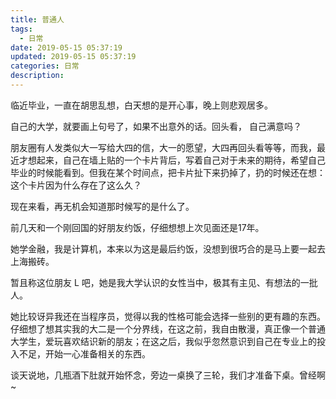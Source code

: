 ```yaml
---
title: 普通人
tags:
  - 日常
date: 2019-05-15 05:37:19
updated: 2019-05-15 05:37:19
categories: 日常
description: 
---
```


临近毕业，一直在胡思乱想，白天想的是开心事，晚上则悲观居多。

自己的大学，就要画上句号了，如果不出意外的话。回头看， 自己满意吗？

朋友圈有人发类似大一写给大四的信，大一的愿望，大四再回头看等等，而我，最近才想起来，自己在墙上贴的一个卡片背后，写着自己对于未来的期待，希望自己毕业的时候能看到。但我在某个时间点，把卡片扯下来扔掉了，扔的时候还在想：这个卡片因为什么存在了这么久？

现在来看，再无机会知道那时候写的是什么了。		

<!-- more -->

前几天和一个刚回国的好朋友约饭，仔细想想上次见面还是17年。

她学金融，我是计算机，本来以为这是最后约饭，没想到很巧合的是马上要一起去上海搬砖。

暂且称这位朋友 L 吧，她是我大学认识的女性当中，极其有主见、有想法的一批人。

她比较讶异我还在当程序员，觉得以我的性格可能会选择一些别的更有趣的东西。仔细想了想其实我的大二是一个分界线，在这之前，我自由散漫，真正像一个普通大学生，爱玩喜欢结识新的朋友；在这之后，我似乎忽然意识到自己在专业上的投入不足，开始一心准备相关的东西。



谈天说地，几瓶酒下肚就开始怀念，旁边一桌换了三轮，我们才准备下桌。曾经啊~


